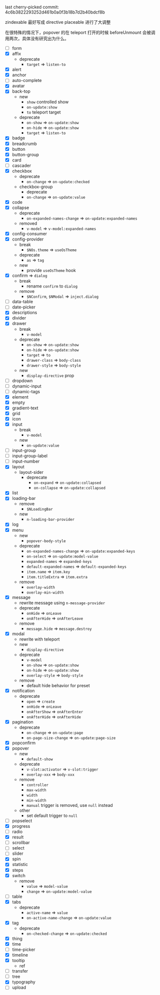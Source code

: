 last cherry-picked commit: 4c6b3822293252d461b0a0f3b18b7d2b40bdcf8b

zindexable 最好写成 directive
placeable 进行了大调整


在很特殊的情况下，popover 的在 teleport 打开的时候 beforeUnmount 会被调用两次，具体没有研究出为什么。

- [ ] form
- [x] affix
  - deprecate
    - `target` => `listen-to`
- [x] alert
- [x] anchor
- [ ] auto-complete
- [x] avatar
- [x] back-top
  - new
    - `show` controlled show
    - `on-update:show`
    - `to` teleport target
  - deprecate
    - `on-show` => `on-update:show`
    - `on-hide` => `on-update:show`
    - `target` => `listen-to`
- [x] badge
- [x] breadcrumb
- [x] button
- [x] button-group
- [x] card
- [ ] cascader
- [x] checkbox
  - deprecate
    - `on-change` => `on-update:checked`
  - checkbox-group
    - deprecate
    - `on-change` => `on-update:value`
- [x] code
- [x] collapse
  - deprecate
    - `on-expanded-names-change` => `on-update:expanded-names`
  - removed
    - `v-model` => `v-model:expanded-names`
- [x] config-consumer
- [x] config-provider
  - break
    - `$NOs.theme` => `useOsTheme`
  - deprecate
    - `as` => `tag`
  - new
    - provide `useOsTheme` hook
- [x] confirm => `dialog`
  - break
    - rename `confirm` to `dialog`
  - remove
    - `$NConfirm`, `$NModal` => `inject.dialog`
- [ ] data-table
- [ ] date-picker
- [x] descriptions
- [x] divider
- [x] drawer
  - break
    - `v-model`
  - deprecate
    - `on-show` => `on-update:show`
    - `on-hide` => `on-update:show`
    - `target` => `to`
    - `drawer-class` => `body-class`
    - `drawer-style` => `body-style`
  - new
    - `display-directive` prop
- [ ] dropdown
- [ ] dynamic-input
- [ ] dynamic-tags
- [x] element
- [x] empty
- [x] gradient-text
- [x] grid
- [x] icon
- [x] input
  - break
    - `v-model`
  - new
    - `on-update:value`
- [ ] input-group
- [ ] input-group-label
- [ ] input-number
- [x] layout
  - layout-sider
    - deprecate
      - `on-expand` => `on-update:collapsed`
      - `on-collapse` => `on-update:collapsed`
- [x] list
- [x] loading-bar
  - remove
    - `$NLoadingBar`
  - new
    - `n-loading-bar-provider`
- [x] log
- [x] menu
  - new
    - `popover-body-style`
  - deprecate
    - `on-expanded-names-change` => `on-update:expanded-keys`
    - `on-select` => `on-update:model-value`
    - `expanded-names` => `expanded-keys`
    - `default-expanded-names` => `default-expanded-keys`
    - `item.name` => `item.key`
    - `item.titleExtra` => `item.extra`
  - remove
    - `overlay-width`
    - `overlay-min-width`
- [x] message
  - rewrite message using `n-message-provider`
  - deprecate
    - `onHide` => `onLeave`
    - `onAfterHide` => `onAfterLeave`
  - remove
    - `message.hide` => `message.destroy`
- [x] modal
  - rewrite with teleport
  - new
    - `display-directive`
  - deprecate
    - `v-model`
    - `on-show` => `on-update:show`
    - `on-hide` => `on-update:show`
    - `overlay-style` => `body-style`
  - remove
    - default hide behavior for preset
- [x] notification
  - deprecate
    - `open` => `create`
    - `onHide` => `onLeave`
    - `onAfterShow` => `onAfterEnter`
    - `onAfterHide` => `onAfterHide`
- [x] pagination
  - deprecate
    - `on-change` => `on-update:page`
    - `on-page-size-change` => `on-update:page-size`
- [x] popconfirm
- [x] popover
  - new
    - `default-show`
  - deprecate
    - `v-slot:activator` => `v-slot:trigger`
    - `overlay-xxx` => `body-xxx`
  - remove
    - `controller`
    - `max-width`
    - `width`
    - `min-width`
    - `manual` trigger is removed, use `null` instead
  - other
    - set default trigger to `null`
- [ ] popselect
- [x] progress
- [ ] radio
- [x] result
- [ ] scrollbar
- [ ] select
- [ ] slider
- [x] spin
- [x] statistic
- [x] steps
- [x] switch
  - remove
    - `value` => `model-value`
    - `change` => `on-update:model-value`
- [ ] table
- [x] tabs
  - deprecate
    - `active-name` => `value`
    - `on-active-name-change` => `on-update:value`
- [x] tag
  - deprecate
    - `on-checked-change` => `on-update:checked`
- [x] thing
- [x] time
- [ ] time-picker
- [x] timeline
- [x] tooltip
  - ref
- [ ] transfer
- [ ] tree
- [x] typography
- [ ] upload
